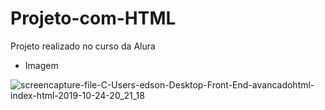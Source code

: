 # Projeto-com-HTML

Projeto realizado no curso da Alura

- Imagem

![screencapture-file-C-Users-edson-Desktop-Front-End-avancadohtml-index-html-2019-10-24-20_21_18](https://user-images.githubusercontent.com/31168253/67532238-ed1d6080-f69b-11e9-8221-3e19c4d119f6.png)
